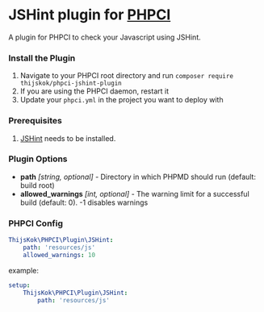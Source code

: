 # JSHint plugin for [PHPCI](https://www.phptesting.org)

A plugin for PHPCI to check your Javascript using JSHint.

### Install the Plugin

1. Navigate to your PHPCI root directory and run `composer require thijskok/phpci-jshint-plugin`
2. If you are using the PHPCI daemon, restart it
3. Update your `phpci.yml` in the project you want to deploy with

### Prerequisites

1. [JSHint](http://jshint.com/install/) needs to be installed.

### Plugin Options
- **path** _[string, optional]_ - Directory in which PHPMD should run (default: build root)
- **allowed_warnings** _[int, optional]_ - The warning limit for a successful build (default: 0). -1 disables warnings

### PHPCI Config

```yml
ThijsKok\PHPCI\Plugin\JSHint:
    path: 'resources/js'
    allowed_warnings: 10
```

example:

```yml
setup:
    ThijsKok\PHPCI\Plugin\JSHint:
        path: 'resources/js'
```
